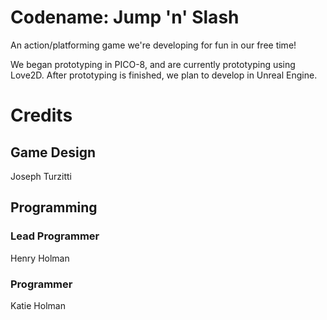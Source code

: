 # Codename: Jump 'n' Slash

An action/platforming game we're developing for fun in our free time!

We began prototyping in PICO-8, and are currently prototyping using Love2D. After prototyping is finished, we plan to develop in Unreal Engine.

# Credits

## Game Design

Joseph Turzitti

## Programming

### Lead Programmer

Henry Holman

### Programmer

Katie Holman
